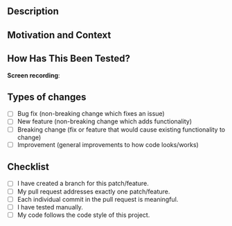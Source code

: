 <!--- Gandalf PR Template -->
<!--- NB: If this PR is not ready for review, remember to create it as a draft PR -->

Description
-----------
<!--- Describe your changes in detail -->

Motivation and Context
----------------------
<!--- Why is this change required? What problem does it solve? -->
<!--- You can link to a Github issue -->

How Has This Been Tested?
-------------------------
<!--- Please describe in detail how you tested your changes. -->
<!--- Include details of your testing environment, and the tests you ran to -->
<!--- see how your change affects other areas of the code, etc. -->

**Screen recording**:
<!--- Provide a link to a video you recorded demonstrating the changes made -->

Types of changes
----------------
<!--- What types of changes does your code introduce? Put an `x` in all the boxes that apply: -->
- [ ] Bug fix (non-breaking change which fixes an issue)
- [ ] New feature (non-breaking change which adds functionality)
- [ ] Breaking change (fix or feature that would cause existing functionality to change)
- [ ] Improvement (general improvements to how code looks/works)

Checklist
---------
<!--- Go over all the following points, and put an `x` in all the boxes that apply. -->
- [ ] I have created a branch for this patch/feature.
- [ ] My pull request addresses exactly one patch/feature.
- [ ] Each individual commit in the pull request is meaningful.
- [ ] I have tested manually.
- [ ] My code follows the code style of this project.